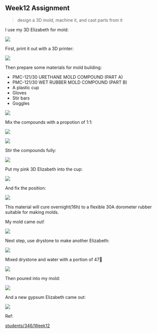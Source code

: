 ## Week12 Assignment

> design a 3D mold, machine it, and cast parts from it



I use my 3D Elizabeth for mold:

![](http://7xjpra.com1.z0.glb.clouddn.com/stlElizabeth.png)

First, print it out with a 3D printer:

![](http://7xjpra.com1.z0.glb.clouddn.com/WeChat_1463817901.jpeg)

Then prepare some materials for mold building:

- PMC-121/30 URETHANE MOLD COMPOUND (PART A)
- PMC-121/30 WET RUBBER MOLD COMPOUND (PART B)
- A plastic cup
- Gloves
- Stir bars
- Goggles

![](http://7xjpra.com1.z0.glb.clouddn.com/WeChat_1463817904.jpeg)

Mix the compounds with a propotion of 1:1:

![](http://7xjpra.com1.z0.glb.clouddn.com/WeChat_1463817910.jpeg)

![](http://7xjpra.com1.z0.glb.clouddn.com/WeChat_1463818811.jpeg)

Stir the compounds fully:

![](http://7xjpra.com1.z0.glb.clouddn.com/WeChat_1463817913.jpeg)

Put my pink 3D Elizabeth into the cup:

![](http://7xjpra.com1.z0.glb.clouddn.com/WeChat_1463817915.jpeg)

And fix the position:

![](http://7xjpra.com1.z0.glb.clouddn.com/WeChat_1463817918.jpeg)

This material will cure overnight(16h) to a flexible 30A dorometer rubber suitable for making molds.

My mold came out!

![](http://7xjpra.com1.z0.glb.clouddn.com/WeChat_1464706271.jpeg)

Next step, use drystone to make another Elizabeth:

![](http://7xjpra.com1.z0.glb.clouddn.com/WeChat_1464706273.jpeg)

Mixed drystone and water with a portion of 47:100:

![](http://7xjpra.com1.z0.glb.clouddn.com/WeChat_1464706277.jpeg)

Then poured into my mold:

![](http://7xjpra.com1.z0.glb.clouddn.com/WeChat_1464706280.jpeg)

And a new gypsum Elizabeth came out:

![](http://7xjpra.com1.z0.glb.clouddn.com/WeChat_1465544598.jpeg)

Ref:

[students/346/Week12](http://archive.fabacademy.org/archives/2016/fablabbcn2016/students/346/Week12.htm)




	